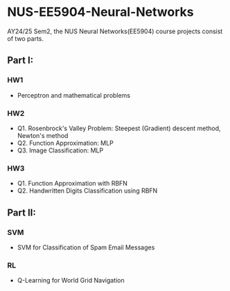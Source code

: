 # NUS-EE5904-Neural-Networks
AY24/25 Sem2, the NUS Neural Networks(EE5904) course projects consist of two parts.

## Part I: 

### HW1
* Perceptron and mathematical problems

### HW2
* Q1. Rosenbrock's Valley Problem: Steepest (Gradient) descent method, Newton's method
* Q2. Function Approximation: MLP
* Q3. Image Classification: MLP

### HW3
* Q1. Function Approximation with RBFN
* Q2. Handwritten Digits Classification using RBFN

## Part II:

### SVM
* SVM for Classification of Spam Email Messages
### RL 
* Q-Learning for World Grid Navigation
